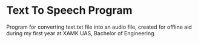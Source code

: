 # Text To Speech Program

Program for converting text.txt file into an audio file, created for offline aid during my first year at XAMK UAS, Bachelor of Engineering.
